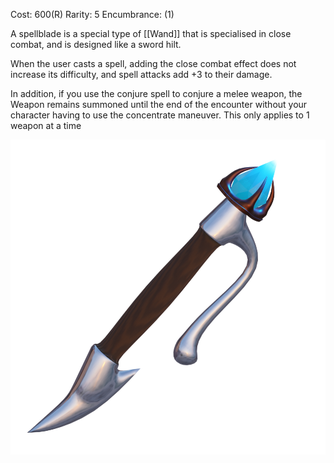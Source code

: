 Cost: 600(R)
Rarity: 5
Encumbrance: (1)

A spellblade is a special type of [[Wand]] that is specialised in close combat, and is designed like a sword hilt.

When the user casts a spell, adding the close combat effect does not increase its difficulty, and spell attacks add +3 to their damage.

In addition, if you use the conjure spell to conjure a melee weapon, the Weapon remains summoned until the end of the encounter without your character having to use the concentrate maneuver. This only applies to 1 weapon at a time

![Spellblade](https://github.com/CometVoid/Cataclysm/blob/main/Items/Weapons/Spellblade.png)
